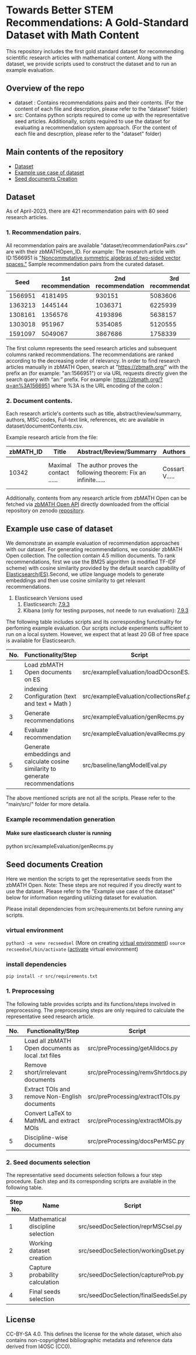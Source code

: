 # Towards Better STEM Recommendations: A Gold-Standard Dataset with Math Content

This repository includes the first gold standard dataset for recommending scientific research articles with mathematical content. Along with the dataset, we provide scripts used to construct the dataset and to run an example evaluation.


## Overview of the repo

- dataset : Contains recommendations pairs and their contents. (For the content of each file and descrption, please refer to the "dataset" folder)
- src: Contains python scripts required to come up with the representative seed articles. Additionally, scripts required to use the dataset for evaluating a recommendation system approach. (For the content of each file and descrption, please refer to the "dataset" folder)

## Main contents of the repository

- [Dataset](#Dataset)
- [Example use case of dataset](#Example-use-case-of-dataset)
- [Seed documents Creation](#Preprocessing-and-Seed-documents-selection)

## Dataset

As of April-2023, there are 421 recommendation pairs with 80 seed research articles.

### 1. Recommendation pairs.

All recommendation pairs are available "dataset/recommendationPairs.csv" are with their zbMATHOpen_ID. For example: The research article with ID:1566951 is ["Noncommutative symmetric algebras of two-sided vector spaces."](https://zbmath.org/?q=an%3A1566951)
Sample recommendation pairs from the curated dataset.


| Seed    | 1st recommendation |     2nd recommendation  | 3rd recommendation |   4th recommendation  |  5th   recommendation|
|---------|---------|---------|---------|---------|---------|
| 1566951 | 4181495      | 930151  | 5083606 | 1579464 | 6338806 |
| 1363213 | 1445144		 | 1036371 | 6225939 | 2165994 | 1801581 |
| 1308161 | 1356576		 | 4193896 | 5638157 | 5007259 |         |
| 1303018 | 951967		 | 5354085 | 5120555 | 427914  | 224045  |
| 1591097 | 5049067		 | 3867686 | 1758339 | 2136591 |         |


The first column represents the seed research articles and subsequent columns ranked recommendations. The recommendations are ranked according to the decreasing order of relevancy. In order to find research articles manually in zbMATH Open, search at "https://zbmath.org/" with the prefix an (for example: "an:1566951") or via URL requests directly given the search query with “an:” prefix. For example: https://zbmath.org/?q=an%3A1566951 where %3A is the URL encoding of the colon :


### 2. Document contents.

Each research article's contents such as title, abstract/review/summarry, authors, MSC codes, Full-text link, references, etc are available in dataset/documentContents.csv.

Example research article from the file:

| zbMATH_ID | Title                  | Abstract/Review/Summarry                                       | Authors        | Keywords                                  | MSCs             | Full text link                                | References                       |
|-----------|------------------------|----------------------------------------------------------------|----------------|-------------------------------------------|------------------|-----------------------------------------------|----------------------------------|
| 10342     | Maximal contact ...... | The author proves the following theorem: Fix an infinite...... | Cossart V..... | Samuel stratum and desingularization..... | [{code: 14E15... | https://doi.org/10.1215/S0012-7094-91-06303-9 | S. Abhyankar: Resolution of..... |


Additionally, contents from any research article from zbMATH Open can be fetched via [zbMATH Open API](https://oai.zbmath.org/) directly downloaded from the official repository on zenodo [repository](https://zenodo.org/record/6448360#.Y_UmrHbP02w).

## Example use case of dataset

We demonstrate an example evaluation of recommendation approaches with our dataset. For generating recommendations, we consider zbMATH Open collection. The collection contain 4.5 million documents. To rank recommendations, first we use the BM25 algorithm (a modified TF-IDF scheme) with cosine similarity provided by the default search capability of [Elasticsearch(ES)](https://www.elastic.co/).Second, we utlize language models to generate embeddings and then use cosine similarity to get relevant recommendations.

1. Elasticsearch Versions used
	1. Elasticsearch: [7.9.3](https://www.elastic.co/jp/downloads/past-releases/elasticsearch-7-9-3)
	2. Kibana (only for testing purposes, not neede to run evaluation): [7.9.3](https://www.elastic.co/downloads/past-releases/kibana-7-9-3)

The following table includes scripts and its corresponding functinality for perfoming example evaluation. Our scripts include experiments sufficient to run on a local system. However, we expect that at least 20 GB of free space is available for Elasticsearch.


| No. | Functionality/Step                             | Script                |
|-----|------------------------------------------------|-----------------------|
| 1   | Load zbMATH Open documents on ES               | src/exampleEvaluation/loadDOcsonES.py   |
| 2   | indexing Configuration (text and text + Math ) | src/exampleEvaluation/collectionsRef.py |
| 3   | Generate recommendations                       | src/exampleEvaluation/genRecms.py       |
| 4   | Evaluate recommendation                        | src/exampleEvaluation/evalRecms.py      |
| 5   | Generate embeddings and calculate cosine similarity to generate recommendations | src/baseline/langModelEval.py  |

The above mentioned scripts are not all the scripts. Please refer to the "main/src/" folder for more detaila.

### Example recommendation generation

#### Make sure elasticsearch cluster is running

python src/exampleEvaluation/genRecms.py 


## Seed documents Creation

Here we mention the scripts to get the representative seeds from the zbMATH Open. Note: These steps are not required if you directly want to use the dataset. Please refer to the "Example use case of the dataset" below for information regarding utilizing dataset for evaluation.

Please install dependencies from src/requirements.txt before running any scripts.

### virtual environment
`python3 -m venv recseedsel` (More on creating [virtual environment](https://docs.python.org/3/library/venv.html))
`source recseedsel/bin/activate` ([activate](https://docs.python.org/3/tutorial/venv.html#:~:text=Once%20you%E2%80%99ve%20created%20a%20virtual%20environment%2C%20you%20may%20activate%20it.) virtual environment)

### install dependencies
`pip install -r src/requirements.txt`

### 1. Preprocessing

The following table provides scripts and its functions/steps involved in preprocessing. The preprocessing steps are only required to calculate the representative seed research article.

| No. | Functionality/Step                       			| Script      	      |
|-----|-----------------------------------------------------|---------------------|
| 1   | Load all zbMATH Open documents as local .txt files | src/preProcessing/getAlldocs.py   |
| 2   | Remove short/irrelevant documents        			| src/preProcessing/remvShrtdocs.py |
| 3   | Extract TOIs and remove Non-English documents       | src/preProcessing/extractTOIs.py  |
| 4   | Convert LaTeX to MathML and extract MOIs 			| src/preProcessing/extractMOIs.py  |
| 5   | Discipline-wise documents                			| src/preProcessing/docsPerMSC.py   | 


### 2. Seed documents selection

The representative seed documents selection follows a four step procedure. Each step and its corresponding scripts are available in the following table.

| Step No. | Name                              | Script               |
|----------|-----------------------------------|----------------------|
| 1        | Mathematical discipline selection | src/seedDocSelection/reprMSCsel.py    |
| 2        | Working dataset creation          | src/seedDocSelection/workingDset.py   |
| 3        | Capture probability calculation   | src/seedDocSelection/captureProb.py   |
| 4        | Final seeds selection             | src/seedDocSelection/finalSeedsSel.py |


## License 

CC-BY-SA 4.0. This defines the license for the whole dataset, which also contains non-copyrighted bibliographic metadata and reference data derived from I4OSC (CC0).
